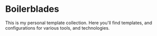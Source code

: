 # Boilerblades
This is my personal template collection. Here you'll find templates, and configurations for various tools, and technologies.
